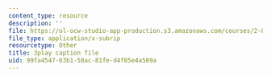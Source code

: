 ```yaml
---
content_type: resource
description: ''
file: https://ol-ocw-studio-app-production.s3.amazonaws.com/courses/2-830j-control-of-manufacturing-processes-sma-6303-spring-2008/99fa454763b158ac81fed4f05e4a589a_ra5yBfC9ztE.vtt
file_type: application/x-subrip
resourcetype: Other
title: 3play caption file
uid: 99fa4547-63b1-58ac-81fe-d4f05e4a589a
---
```


